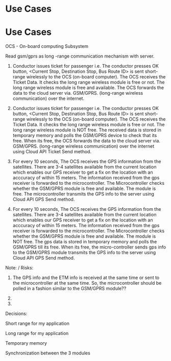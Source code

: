 # Use Cases

# Use Cases

OCS - On-board computing Subsystem

Read gsm/gprs as long -range communication mechanism with server.

1) Conductor issues ticket for passenger i.e. The conductor presses OK button, <Current Stop, Destination Stop, Bus Route ID> is sent short- range wirelessly to the OCS (on-board computer). The OCS receives the Ticket Data. It checks the long range wireless module is free or not. The long range wireless module is free and available. The OCS forwards the data to the cloud server via. GSM/GPRS. (long-range wireless communication) over the internet. 

2) Conductor issues ticket for passenger i.e. The conductor presses OK button, <Current Stop, Destination Stop, Bus Route ID> is sent short- range wirelessly to the OCS (on-board computer). The OCS receives the Ticket Data. It checks the long range wireless module is free or not. The long range wireless module is NOT free. The received data is stored in temporary memory and polls the GSM/GPRS device to check that its free. When its free, the OCS forwards the data to the cloud server via. GSM/GPRS. (long-range wireless communication) over the internet using Cloud API Ticket Send method.

3) For every 10 seconds,
The OCS receives the GPS information from the satellites. There are 3-4 satellites available from the current location which enables our GPS receiver to get a fix on the location with an acccuracy of within 15 meters. The information received from the gps receiver is forwarded to the microcontroller. The Microcontroller checks whether the GSM/GPRS module is free and available. The module is free. The microcontroller transmits the GPS info to the server using Cloud API GPS Send method.

4) For every 10 seconds,
The OCS receives the GPS information from the satellites. There are 3-4 satellites available from the current location which enables our GPS receiver to get a fix on the location with an acccuracy of within 15 meters. The information received from the gps receiver is forwarded to the microcontroller. The Microcontroller checks whether the GSM/GPRS module is free and available. The module is NOT free. The gps data is stored in temporary memory and polls the GSM/GPRS till its free. When its free, the micro-controller sends gps info to the GSM/GPRS module transmits the GPS info to the server using Cloud API GPS Send method.


Note: / Risks:

1. The GPS info and the ETM info is received at the same time or sent to the microcontroller at the same time. So, the microcontroller should be polled in a fashion similar to the GSM/GPRS module??

2.
3.


Decisions:

Short range for my application

Long range for my application

Temporary memory

Synchronization between the 3 modules
